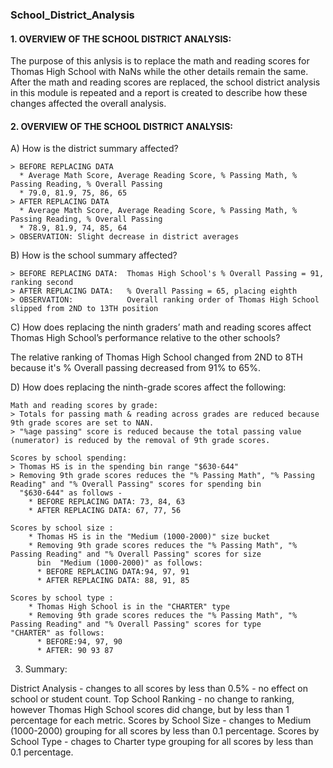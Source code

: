 ### School_District_Analysis

#### 1. OVERVIEW OF THE SCHOOL DISTRICT ANALYSIS:

The purpose of this anlysis is to replace the math and reading scores for Thomas High School with NaNs while the other details remain the same. After the math and reading scores are replaced,  the school district analysis in this module is repeated and a report is created to describe how these changes affected the overall analysis.  

#### 2. OVERVIEW OF THE SCHOOL DISTRICT ANALYSIS:

A) How is the district summary affected?

    > BEFORE REPLACING DATA
      * Average Math Score, Average Reading Score, % Passing Math, % Passing Reading, % Overall Passing
      * 79.0, 81.9, 75, 86, 65
    > AFTER REPLACING DATA
      * Average Math Score, Average Reading Score, % Passing Math, % Passing Reading, % Overall Passing
      * 78.9, 81.9, 74, 85, 64
    > OBSERVATION: Slight decrease in district averages
    
B) How is the school summary affected?

    > BEFORE REPLACING DATA:  Thomas High School's % Overall Passing = 91, ranking second
    > AFTER REPLACING DATA:   % Overall Passing = 65, placing eighth
    > OBSERVATION:            Overall ranking order of Thomas High School slipped from 2ND to 13TH position
    
C) How does replacing the ninth graders’ math and reading scores affect Thomas High School’s performance relative to the other schools?

   The relative ranking of Thomas High School changed from 2ND to 8TH because it's % Overall passing decreased from 91% to 65%.
   
D) How does replacing the ninth-grade scores affect the following:

    Math and reading scores by grade: 
    > Totals for passing math & reading across grades are reduced because 9th grade scores are set to NAN.
    > "%age passing" score is reduced because the total passing value (numerator) is reduced by the removal of 9th grade scores.
    
    Scores by school spending:
    > Thomas HS is in the spending bin range "$630-644"
    > Removing 9th grade scores reduces the "% Passing Math", "% Passing Reading" and "% Overall Passing" scores for spending bin 
      "$630-644" as follows -
        * BEFORE REPLACING DATA: 73, 84, 63
        * AFTER REPLACING DATA: 67, 77, 56
        
    Scores by school size :
        * Thomas HS is in the "Medium (1000-2000)" size bucket
        * Removing 9th grade scores reduces the "% Passing Math", "% Passing Reading" and "% Overall Passing" scores for size
          bin  "Medium (1000-2000)" as follows:
          * BEFORE REPLACING DATA:94, 97, 91
          * AFTER REPLACING DATA: 88, 91, 85
          
    Scores by school type :
        * Thomas High School is in the "CHARTER" type 
        * Removing 9th grade scores reduces the "% Passing Math", "% Passing Reading" and "% Overall Passing" scores for type                 "CHARTER" as follows:
          * BEFORE:94, 97, 90
          * AFTER: 90 93 87

3. Summary:

District Analysis - changes to all scores by less than 0.5% - no effect on school or student count.
Top School Ranking - no change to ranking, however Thomas High School scores did change, but by less than 1 percentage for each metric.
Scores by School Size - changes to Medium (1000-2000) grouping for all scores by less than 0.1 percentage.
Scores by School Type - chages to Charter type grouping for all scores by less than 0.1 percentage.
